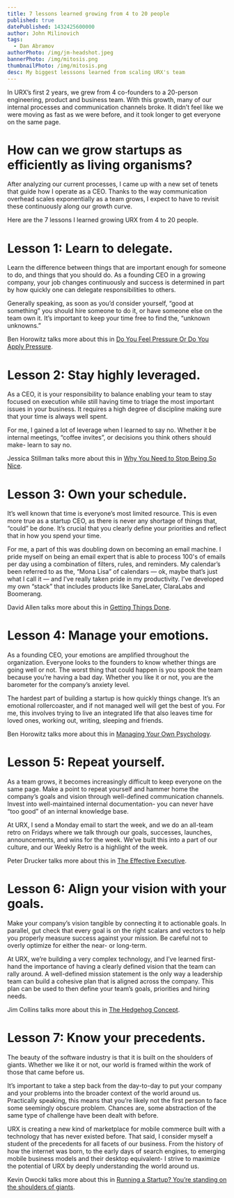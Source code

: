 ```yaml
---
title: 7 lessons learned growing from 4 to 20 people
published: true
datePublished: 1432425600000
author: John Milinovich
tags:
  - Dan Abramov
authorPhoto: /img/jm-headshot.jpeg
bannerPhoto: /img/mitosis.png
thumbnailPhoto: /img/mitosis.png
desc: My biggest lesssons learned from scaling URX's team
---
```

In URX’s first 2 years, we grew from 4 co-founders to a 20-person engineering, product and business team. With this growth, many of our internal processes and communication channels broke. It didn’t feel like we were moving as fast as we were before, and it took longer to get everyone on the same page.

# How can we grow startups as efficiently as living organisms?
After analyzing our current processes, I came up with a new set of tenets that guide how I operate as a CEO. Thanks to the way communication overhead scales exponentially as a team grows, I expect to have to revisit these continuously along our growth curve.

Here are the 7 lessons I learned growing URX from 4 to 20 people.

# Lesson 1: Learn to delegate.
Learn the difference between things that are important enough for someone to do, and things that you should do. As a founding CEO in a growing company, your job changes continuously and success is determined in part by how quickly one can delegate responsibilities to others.

Generally speaking, as soon as you’d consider yourself, “good at something” you should hire someone to do it, or have someone else on the team own it. It’s important to keep your time free to find the, “unknown unknowns.”

Ben Horowitz talks more about this in [Do You Feel Pressure Or Do You Apply Pressure](http://www.bhorowitz.com/do_you_feel_pressure_or_do_you_apply_pressure).

# Lesson 2: Stay highly leveraged.
As a CEO, it is your responsibility to balance enabling your team to stay focused on execution while still having time to triage the most important issues in your business. It requires a high degree of discipline making sure that your time is always well spent.

For me, I gained a lot of leverage when I learned to say no. Whether it be internal meetings, “coffee invites”, or decisions you think others should make- learn to say no.

Jessica Stillman talks more about this in [Why You Need to Stop Being So Nice](http://www.inc.com/jessica-stillman/why-and-how-to-stop-being-too-nice.html).

# Lesson 3: Own your schedule.
It’s well known that time is everyone’s most limited resource. This is even more true as a startup CEO, as there is never any shortage of things that, “could” be done. It’s crucial that you clearly define your priorities and reflect that in how you spend your time.

For me, a part of this was doubling down on becoming an email machine. I pride myself on being an email expert that is able to process 100's of emails per day using a combination of filters, rules, and reminders. My calendar’s been referred to as the, “Mona Lisa” of calendars — ok, maybe that’s just what I call it — and I’ve really taken pride in my productivity. I’ve developed my own “stack” that includes products like SaneLater, ClaraLabs and Boomerang.

David Allen talks more about this in [Getting Things Done](http://www.amazon.com/gp/product/0143126563).

# Lesson 4: Manage your emotions.
As a founding CEO, your emotions are amplified throughout the organization. Everyone looks to the founders to know whether things are going well or not. The worst thing that could happen is you spook the team because you’re having a bad day. Whether you like it or not, you are the barometer for the company’s anxiety level.

The hardest part of building a startup is how quickly things change. It’s an emotional rollercoaster, and if not managed well will get the best of you. For me, this involves trying to live an integrated life that also leaves time for loved ones, working out, writing, sleeping and friends.

Ben Horowitz talks more about this in [Managing Your Own Psychology](http://www.bhorowitz.com/what_s_the_most_difficult_ceo_skill_managing_your_own_psychology).

# Lesson 5: Repeat yourself.
As a team grows, it becomes increasingly difficult to keep everyone on the same page. Make a point to repeat yourself and hammer home the company’s goals and vision through well-defined communication channels. Invest into well-maintained internal documentation- you can never have “too good” of an internal knowledge base.

At URX, I send a Monday email to start the week, and we do an all-team retro on Fridays where we talk through our goals, successes, launches, announcements, and wins for the week. We’ve built this into a part of our culture, and our Weekly Retro is a highlight of the week.

Peter Drucker talks more about this in [The Effective Executive](http://www.amazon.com/The-Effective-Executive-Definitive-Harperbusiness/dp/0060833459).

# Lesson 6: Align your vision with your goals.
Make your company’s vision tangible by connecting it to actionable goals. In parallel, gut check that every goal is on the right scalars and vectors to help you properly measure success against your mission. Be careful not to overly optimize for either the near- or long-term.

At URX, we’re building a very complex technology, and I’ve learned first-hand the importance of having a clearly defined vision that the team can rally around. A well-defined mission statement is the only way a leadership team can build a cohesive plan that is aligned across the company. This plan can be used to then define your team’s goals, priorities and hiring needs.

Jim Collins talks more about this in [The Hedgehog Concept](http://www.jimcollins.com/lab/hedgehog/p2.html).

# Lesson 7: Know your precedents.
The beauty of the software industry is that it is built on the shoulders of giants. Whether we like it or not, our world is framed within the work of those that came before us.

It’s important to take a step back from the day-to-day to put your company and your problems into the broader context of the world around us. Practically speaking, this means that you’re likely not the first person to face some seemingly obscure problem. Chances are, some abstraction of the same type of challenge have been dealt with before.

URX is creating a new kind of marketplace for mobile commerce built with a technology that has never existed before. That said, I consider myself a student of the precedents for all facets of our business. From the history of how the internet was born, to the early days of search engines, to emerging mobile business models and their desktop equivalent- I strive to maximize the potential of URX by deeply understanding the world around us.

Kevin Owocki talks more about this in [Running a Startup? You’re standing on the shoulders of giants](http://owocki.com/running-a-startup-youre-standing-on-the-shoulders-of-giants/).